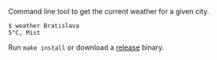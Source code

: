 Command line tool to get the current weather for a given city.

```
$ weather Bratislava
5°C, Mist
```

Run `make install` or download a [release](https://github.com/jreisinger/weather/releases) binary.

